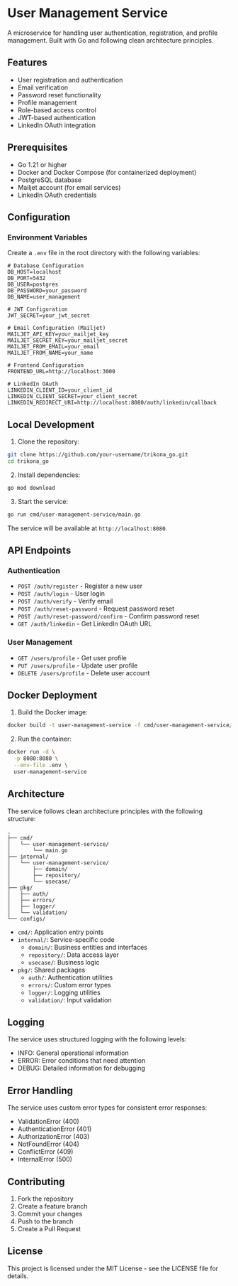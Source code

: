 # User Management Service

A microservice for handling user authentication, registration, and profile management. Built with Go and following clean architecture principles.

## Features

- User registration and authentication
- Email verification
- Password reset functionality
- Profile management
- Role-based access control
- JWT-based authentication
- LinkedIn OAuth integration

## Prerequisites

- Go 1.21 or higher
- Docker and Docker Compose (for containerized deployment)
- PostgreSQL database
- Mailjet account (for email services)
- LinkedIn OAuth credentials

## Configuration

### Environment Variables

Create a `.env` file in the root directory with the following variables:

```env
# Database Configuration
DB_HOST=localhost
DB_PORT=5432
DB_USER=postgres
DB_PASSWORD=your_password
DB_NAME=user_management

# JWT Configuration
JWT_SECRET=your_jwt_secret

# Email Configuration (Mailjet)
MAILJET_API_KEY=your_mailjet_key
MAILJET_SECRET_KEY=your_mailjet_secret
MAILJET_FROM_EMAIL=your_email
MAILJET_FROM_NAME=your_name

# Frontend Configuration
FRONTEND_URL=http://localhost:3000

# LinkedIn OAuth
LINKEDIN_CLIENT_ID=your_client_id
LINKEDIN_CLIENT_SECRET=your_client_secret
LINKEDIN_REDIRECT_URI=http://localhost:8080/auth/linkedin/callback
```

## Local Development

1. Clone the repository:
```bash
git clone https://github.com/your-username/trikona_go.git
cd trikona_go
```

2. Install dependencies:
```bash
go mod download
```

3. Start the service:
```bash
go run cmd/user-management-service/main.go
```

The service will be available at `http://localhost:8080`.

## API Endpoints

### Authentication
- `POST /auth/register` - Register a new user
- `POST /auth/login` - User login
- `POST /auth/verify` - Verify email
- `POST /auth/reset-password` - Request password reset
- `POST /auth/reset-password/confirm` - Confirm password reset
- `GET /auth/linkedin` - Get LinkedIn OAuth URL

### User Management
- `GET /users/profile` - Get user profile
- `PUT /users/profile` - Update user profile
- `DELETE /users/profile` - Delete user account

## Docker Deployment

1. Build the Docker image:
```bash
docker build -t user-management-service -f cmd/user-management-service/Dockerfile .
```

2. Run the container:
```bash
docker run -d \
  -p 8080:8080 \
  --env-file .env \
  user-management-service
```

## Architecture

The service follows clean architecture principles with the following structure:

```
.
├── cmd/
│   └── user-management-service/
│       └── main.go
├── internal/
│   └── user-management-service/
│       ├── domain/
│       ├── repository/
│       └── usecase/
├── pkg/
│   ├── auth/
│   ├── errors/
│   ├── logger/
│   └── validation/
└── configs/
```

- `cmd/`: Application entry points
- `internal/`: Service-specific code
  - `domain/`: Business entities and interfaces
  - `repository/`: Data access layer
  - `usecase/`: Business logic
- `pkg/`: Shared packages
  - `auth/`: Authentication utilities
  - `errors/`: Custom error types
  - `logger/`: Logging utilities
  - `validation/`: Input validation

## Logging

The service uses structured logging with the following levels:
- INFO: General operational information
- ERROR: Error conditions that need attention
- DEBUG: Detailed information for debugging

## Error Handling

The service uses custom error types for consistent error responses:
- ValidationError (400)
- AuthenticationError (401)
- AuthorizationError (403)
- NotFoundError (404)
- ConflictError (409)
- InternalError (500)

## Contributing

1. Fork the repository
2. Create a feature branch
3. Commit your changes
4. Push to the branch
5. Create a Pull Request

## License

This project is licensed under the MIT License - see the LICENSE file for details.
